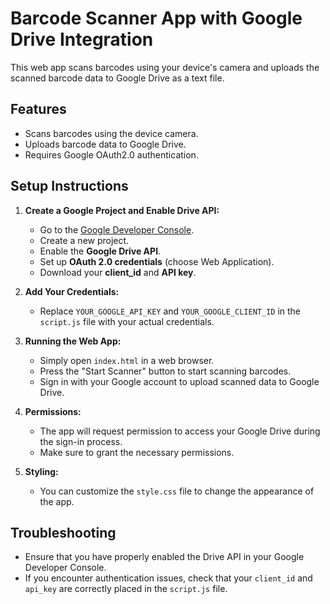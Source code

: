 # Barcode Scanner App with Google Drive Integration

This web app scans barcodes using your device's camera and uploads the scanned barcode data to Google Drive as a text file.

## Features
- Scans barcodes using the device camera.
- Uploads barcode data to Google Drive.
- Requires Google OAuth2.0 authentication.

## Setup Instructions

1. **Create a Google Project and Enable Drive API:**
    - Go to the [Google Developer Console](https://console.developers.google.com/).
    - Create a new project.
    - Enable the **Google Drive API**.
    - Set up **OAuth 2.0 credentials** (choose Web Application).
    - Download your **client_id** and **API key**.

2. **Add Your Credentials:**
    - Replace `YOUR_GOOGLE_API_KEY` and `YOUR_GOOGLE_CLIENT_ID` in the `script.js` file with your actual credentials.

3. **Running the Web App:**
    - Simply open `index.html` in a web browser.
    - Press the "Start Scanner" button to start scanning barcodes.
    - Sign in with your Google account to upload scanned data to Google Drive.

4. **Permissions:**
    - The app will request permission to access your Google Drive during the sign-in process.
    - Make sure to grant the necessary permissions.

5. **Styling:**
    - You can customize the `style.css` file to change the appearance of the app.

## Troubleshooting

- Ensure that you have properly enabled the Drive API in your Google Developer Console.
- If you encounter authentication issues, check that your `client_id` and `api_key` are correctly placed in the `script.js` file.
